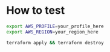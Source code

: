 # How to test

```sh
export AWS_PROFILE=your_profile_here
export AWS_REGION=your_region_here

terraform apply && terraform destroy
```
